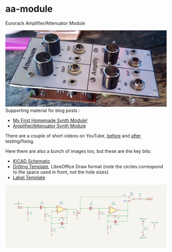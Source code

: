 # aa-module
Eurorack Amplifier/Attenuator Module

![Finished module](https://github.com/danja/aa-module/blob/main/images/module-finished-1024x483.jpeg)
Supporting material for blog posts :

* [My First Homemade Synth Module!](https://hyperdata.it/blog/2022/05/06/my-first-synth-module/)
* [Amplifier/Attenuator Synth Module](https://hyperdata.it/blog/2022/05/13/amplifier-attenuator-synth-module/)

There are a couple of short videos on YouTube, [before](https://www.youtube.com/shorts/86sI9KHUUBI) and [after](https://www.youtube.com/shorts/o6yPS3TupGg) testing/fixing.

Here there are also a bunch of images too, but these are the key bits:

* [KiCAD Schematic](https://github.com/danja/aa-module/blob/main/kicad/euro-sig-amp.kicad_sch)
* [Drilling Template](https://github.com/danja/aa-module/blob/main/draw/panel-drilling.odg), LibreOffice Draw format (note the circles correspond to the space used in front, not the hole sizes)
* [Label Template](https://github.com/danja/aa-module/blob/main/draw/panel-labels.odg)

![Schematic](https://github.com/danja/aa-module/blob/main/images/amp-v1.png)


